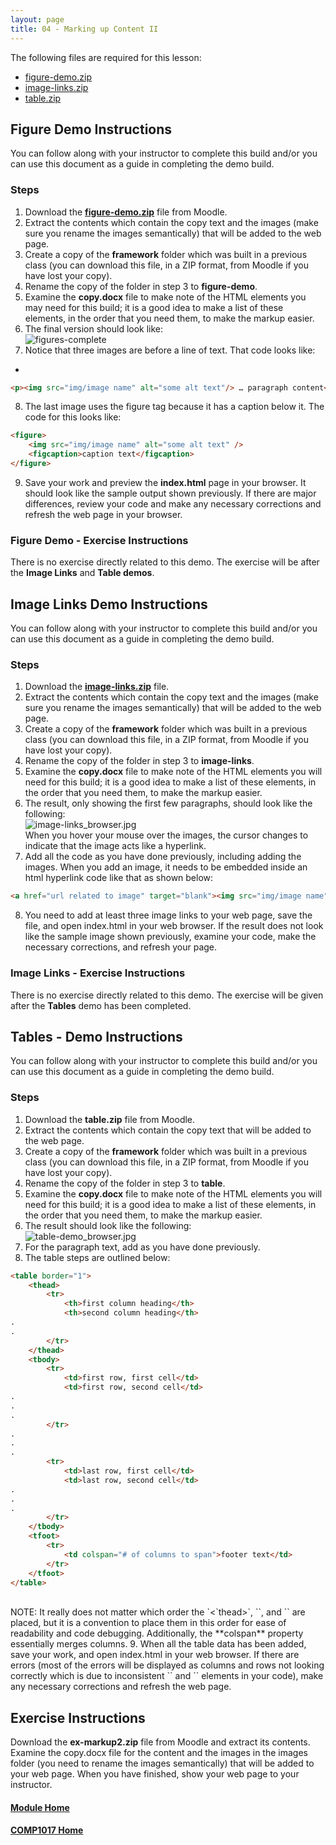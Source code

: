 ```yaml
---
layout: page
title: 04 - Marking up Content II
---
```

The following files are required for this lesson:

* [figure-demo.zip](files/figure-demo.zip)
* [image-links.zip](files/image-links.zip)
* [table.zip](files/table.zip)

## Figure Demo Instructions
You can follow along with your instructor to complete this build and/or you can use this document as a guide in completing the demo build.

### Steps
1. Download the [**figure-demo.zip**](files/figure-demo.zip) file from Moodle.
2. Extract the contents which contain the copy text and the images (make sure you rename the images semantically) that will be added to the web page.
3. Create a copy of the **framework** folder which was built in a previous class (you can download this file, in a ZIP format, from Moodle if you have lost your copy).
4. Rename the copy of the folder in step 3 to **figure-demo**.
5. Examine the **copy.docx** file to make note of the HTML elements you may need for this build; it is a good idea to make a list of these elements, in the order that you need them, to make the markup easier.
6. The final version should look like:<br>
![figures-complete](files/figures-complete.jpg)
7. Notice that three images are before a line of text. That code looks like:
  - <br>
```html
<p><img src="img/image name" alt="some alt text"/> … paragraph content</p>
```

8. The last image uses the figure tag because it has a caption below it. The code for this looks like:<br>

```html
<figure>
    <img src="img/image name" alt="some alt text" />
    <figcaption>caption text</figcaption>
</figure>
```

9. Save your work and preview the **index.html** page in your browser. It should look like the sample output shown previously. If there are major differences, review your code and make any necessary corrections and refresh the web page in your browser.

### Figure Demo - Exercise Instructions
There is no exercise directly related to this demo. The exercise will be after the **Image Links** and **Table demos**.

## Image Links Demo Instructions
You can follow along with your instructor to complete this build and/or you can use this document as a guide in completing the demo build.

### Steps
1. Download the [**image-links.zip**](files/image-links.zip) file.
2. Extract the contents which contain the copy text and the images (make sure you rename the images semantically) that will be added to the web page.
3. Create a copy of the **framework** folder which was built in a previous class (you can download this file, in a ZIP format, from Moodle if you have lost your copy).
4. Rename the copy of the folder in step 3 to **image-links**.
5. Examine the **copy.docx** file to make note of the HTML elements you will need for this build; it is a good idea to make a list of these elements, in the order that you need them, to make the markup easier.
6. The result, only showing the first few paragraphs, should look like the following:<br>![image-links_browser.jpg](files/image-links-complete.jpg)<br>
When you hover your mouse over the images, the cursor changes to indicate that the image acts like a hyperlink.
7. Add all the code as you have done previously, including adding the images. When you add an image, it needs to be embedded inside an html hyperlink code like that as shown below:<br>

```html
<a href="url related to image" target="blank"><img src="img/image name" alt="some alt text" /></a>
```

8. You need to add at least three image links to your web page, save the file, and open index.html in your web browser. If the result does not look like the sample image shown previously, examine your code, make the necessary corrections, and refresh your page.

### Image Links - Exercise Instructions
There is no exercise directly related to this demo. The exercise will be given after the **Tables** demo has been completed.

## Tables - Demo Instructions
You can follow along with your instructor to complete this build and/or you can use this document as a guide in completing the demo build.

### Steps
1. Download the **table.zip** file from Moodle.
2. Extract the contents which contain the copy text that will be added to the web page.
3. Create a copy of the **framework** folder which was built in a previous class (you can download this file, in a ZIP format, from Moodle if you have lost your copy).
4. Rename the copy of the folder in step 3 to **table**.
5. Examine the **copy.docx** file to make note of the HTML elements you will need for this build; it is a good idea to make a list of these elements, in the order that you need them, to make the markup easier.
6. The result should look like the following:<br>![table-demo_browser.jpg](files/table-complete.jpg)
7. For the paragraph text, add as you have done previously.
8. The table steps are outlined below:<br>

```html
<table border="1">
    <thead>
        <tr>
            <th>first column heading</th>
            <th>second column heading</th>
.
.
        </tr>
    </thead>
    <tbody>
        <tr>
            <td>first row, first cell</td>
            <td>first row, second cell</td>
.
.
.
        </tr>
.
.
.
        <tr>
            <td>last row, first cell</td>
            <td>last row, second cell</td>
.
.
.
        </tr>
    </tbody>
    <tfoot>
        <tr>
            <td colspan="# of columns to span">footer text</td>
        </tr>
    </tfoot>
</table>
```

<br>
NOTE: It really does not matter which order the `<`thead>`, `<tbody>`, and `<tfoot>` are placed, but it is a convention to place them in this order for ease of readability and code debugging. Additionally, the **colspan** property essentially merges columns.
9. When all the table data has been added, save your work, and open index.html in your web browser. If there are errors (most of the errors will be displayed as columns and rows not looking correctly which is due to inconsistent `<tr>` and `<td>` elements in your code), make any necessary corrections and refresh the web page.

## Exercise Instructions
Download the **ex-markup2.zip** file from Moodle and extract its contents. Examine the copy.docx file for the content and the images in the images folder (you need to rename the images semantically) that will be added to your web page. When you have finished, show your web page to your instructor.

#### [Module Home](../)
#### [COMP1017 Home](../../)